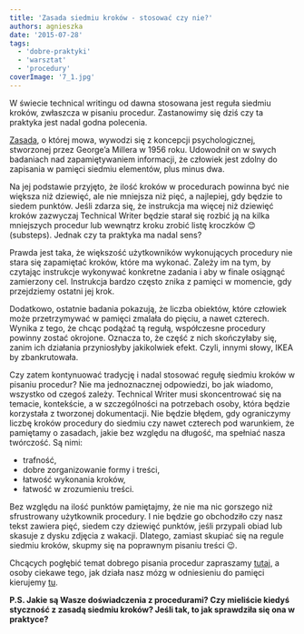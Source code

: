 ```yaml
---
title: 'Zasada siedmiu kroków - stosować czy nie?'
authors: agnieszka
date: '2015-07-28'
tags:
  - 'dobre-praktyki'
  - 'warsztat'
  - 'procedury'
coverImage: '7_1.jpg'
---
```


W świecie technical writingu od dawna stosowana jest reguła siedmiu kroków,
zwłaszcza w pisaniu procedur. Zastanowimy się dziś czy ta praktyka jest nadal
godna polecenia.

<!--truncate-->

[Zasada](https://en.wikipedia.org/wiki/The_Magical_Number_Seven,_Plus_or_Minus_Two 'Liczba 7'),
o której mowa, wywodzi się z koncepcji psychologicznej, stworzonej przez
George’a Millera w 1956 roku. Udowodnił on w swych badaniach nad zapamiętywaniem
informacji, że człowiek jest zdolny do zapisania w pamięci siedmiu elementów,
plus minus dwa.

Na jej podstawie przyjęto, że ilość kroków w procedurach powinna być nie większa
niż dziewięć, ale nie mniejsza niż pięć, a najlepiej, gdy będzie to siedem
punktów. Jeśli zdarza się, że instrukcja ma więcej niż dziewięć kroków zazwyczaj
Technical Writer będzie starał się rozbić ją na kilka mniejszych procedur lub
wewnątrz kroku zrobić listę kroczków 😊 (substeps). Jednak czy ta praktyka ma
nadal sens?

Prawda jest taka, że większość użytkowników wykonujących procedury nie stara się
zapamiętać kroków, które ma wykonać. Zależy im na tym, by czytając instrukcje
wykonywać konkretne zadania i aby w finale osiągnąć zamierzony cel. Instrukcja
bardzo często znika z pamięci w momencie, gdy przejdziemy ostatni jej krok.

Dodatkowo, ostatnie badania pokazują, że liczba obiektów, które człowiek może
przetrzymywać w pamięci zmalała do pięciu, a nawet czterech. Wynika z tego, że
chcąc podążać tą regułą, współczesne procedury powinny zostać okrojone. Oznacza
to, że część z nich skończyłaby się, zanim ich działania przyniosłyby
jakikolwiek efekt. Czyli, innymi słowy, IKEA by zbankrutowała.

Czy zatem kontynuować tradycję i nadal stosować regułę siedmiu kroków w pisaniu
procedur? Nie ma jednoznacznej odpowiedzi, bo jak wiadomo, wszystko od czegoś
zależy. Technical Writer musi skoncentrować się na temacie, kontekście, a w
szczególności na potrzebach osoby, która będzie korzystała z tworzonej
dokumentacji. Nie będzie błędem, gdy ograniczymy liczbę kroków procedury do
siedmiu czy nawet czterech pod warunkiem, że pamiętamy o zasadach, jakie bez
względu na długość, ma spełniać nasza twórczość. Są nimi:

- trafność,
- dobre zorganizowanie formy i treści,
- łatwość wykonania kroków,
- łatwość w zrozumieniu treści.

Bez względu na ilość punktów pamiętajmy, że nie ma nic gorszego niż sfrustrowany
użytkownik procedury. I nie będzie go obchodziło czy nasz tekst zawiera pięć,
siedem czy dziewięć punktów, jeśli przypali obiad lub skasuje z dysku zdjęcia z
wakacji. Dlatego, zamiast skupiać się na regule siedmiu kroków, skupmy się na
poprawnym pisaniu treści 😉.

Chcących pogłębić temat dobrego pisania procedur zapraszamy
[tutaj](http://techwriter.pl/jak-pisac-dobre-instrukcje/ 'Instrukcje'), a osoby
ciekawe tego, jak działa nasz mózg w odniesieniu do pamięci kierujemy
[tu](http://www.human-memory.net/types_short.html 'Pamięć').

**P.S. Jakie są Wasze doświadczenia z procedurami? Czy mieliście kiedyś
styczność z zasadą siedmiu kroków? Jeśli tak, to jak sprawdziła się ona w
praktyce?**
